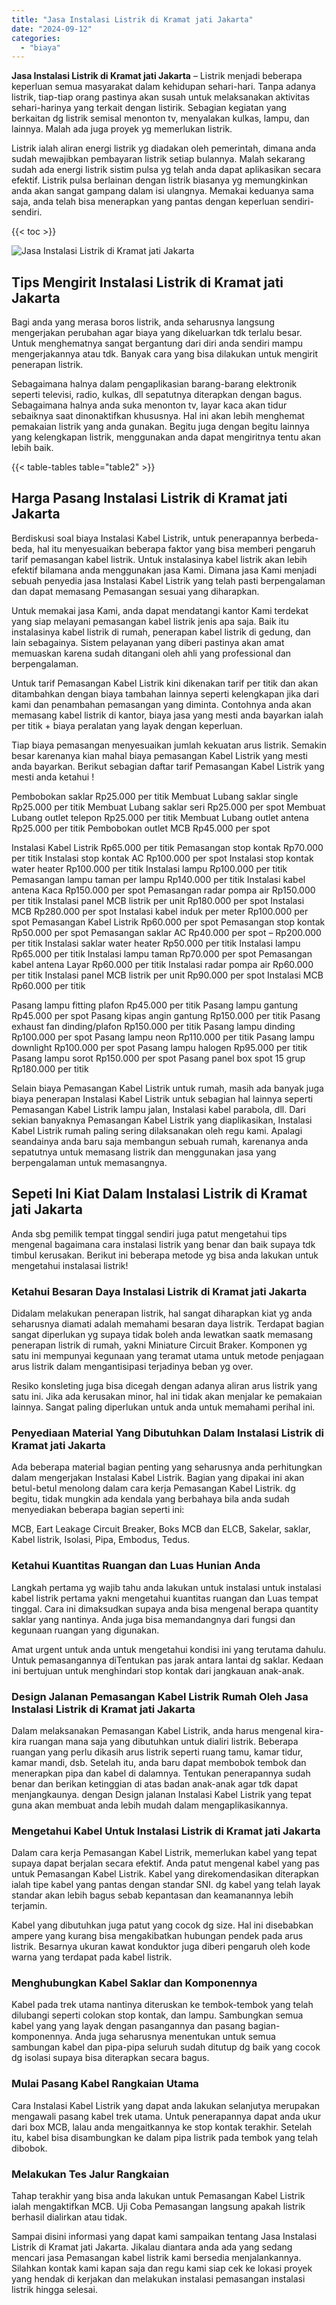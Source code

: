 ```yaml
---
title: "Jasa Instalasi Listrik di Kramat jati Jakarta"
date: "2024-09-12"
categories: 
  - "biaya"
---
```


**Jasa Instalasi Listrik di Kramat jati Jakarta** – Listrik menjadi beberapa keperluan semua masyarakat dalam kehidupan sehari-hari. Tanpa adanya listrik, tiap-tiap orang pastinya akan susah untuk melaksanakan aktivitas sehari-harinya yang terkait dengan listirik. Sebagian kegiatan yang berkaitan dg listrik semisal menonton tv, menyalakan kulkas, lampu, dan lainnya. Malah ada juga proyek yg memerlukan listrik.

Listrik ialah aliran energi listrik yg diadakan oleh pemerintah, dimana anda sudah mewajibkan pembayaran listrik setiap bulannya. Malah sekarang sudah ada energi listrik sistim pulsa yg telah anda dapat aplikasikan secara efektif. Listrik pulsa berlainan dengan listrik biasanya yg memungkinkan anda akan sangat gampang dalam isi ulangnya. Memakai keduanya sama saja, anda telah bisa menerapkan yang pantas dengan keperluan sendiri-sendiri.

{{< toc >}}

![Jasa Instalasi Listrik di Kramat jati Jakarta](/images/instalasi-listrik-murah20.png)

## Tips Mengirit Instalasi Listrik di Kramat jati Jakarta

Bagi anda yang merasa boros listrik, anda seharusnya langsung mengerjakan perubahan agar biaya yang dikeluarkan tdk terlalu besar. Untuk menghematnya sangat bergantung dari diri anda sendiri mampu mengerjakannya atau tdk. Banyak cara yang bisa dilakukan untuk mengirit penerapan listrik.

Sebagaimana halnya dalam pengaplikasian barang-barang elektronik seperti televisi, radio, kulkas, dll sepatutnya diterapkan dengan bagus. Sebagaimana halnya anda suka menonton tv, layar kaca akan tidur sebaiknya saat dinonaktifkan khususnya. Hal ini akan lebih menghemat pemakaian listrik yang anda gunakan. Begitu juga dengan begitu lainnya yang kelengkapan listrik, menggunakan anda dapat mengiritnya tentu akan lebih baik.

{{< table-tables table="table2" >}}

## Harga Pasang Instalasi Listrik di Kramat jati Jakarta

Berdiskusi soal biaya Instalasi Kabel Listrik, untuk penerapannya berbeda-beda, hal itu menyesuaikan beberapa faktor yang bisa memberi pengaruh tarif pemasangan kabel listrik. Untuk instalasinya kabel listrik akan lebih efektif bilamana anda menggunakan jasa Kami. Dimana jasa Kami menjadi sebuah penyedia jasa Instalasi Kabel Listrik yang telah pasti berpengalaman dan dapat memasang Pemasangan sesuai yang diharapkan.

Untuk memakai jasa Kami, anda dapat mendatangi kantor Kami terdekat yang siap melayani pemasangan kabel listrik jenis apa saja. Baik itu instalasinya kabel listrik di rumah, penerapan kabel listrik di gedung, dan lain sebagainya. Sistem pelayanan yang diberi pastinya akan amat memuaskan karena sudah ditangani oleh ahli yang professional dan berpengalaman.

Untuk tarif Pemasangan Kabel Listrik kini dikenakan tarif per titik dan akan ditambahkan dengan biaya tambahan lainnya seperti kelengkapan jika dari kami dan penambahan pemasangan yang diminta. Contohnya anda akan memasang kabel listrik di kantor, biaya jasa yang mesti anda bayarkan ialah per titik + biaya peralatan yang layak dengan keperluan.

Tiap biaya pemasangan menyesuaikan jumlah kekuatan arus listrik. Semakin besar karenanya kian mahal biaya pemasangan Kabel Listrik yang mesti anda bayarkan. Berikut sebagian daftar tarif Pemasangan Kabel Listrik yang mesti anda ketahui !

Pembobokan saklar Rp25.000 per titik Membuat Lubang saklar single Rp25.000 per titik Membuat Lubang saklar seri Rp25.000 per spot Membuat Lubang outlet telepon Rp25.000 per titik Membuat Lubang outlet antena Rp25.000 per titik Pembobokan outlet MCB Rp45.000 per spot

Instalasi Kabel Listrik Rp65.000 per titik Pemasangan stop kontak Rp70.000 per titik Instalasi stop kontak AC Rp100.000 per spot Instalasi stop kontak water heater Rp100.000 per titik Instalasi lampu Rp100.000 per titik Pemasangan lampu taman per lampu Rp140.000 per titik Instalasi kabel antena Kaca Rp150.000 per spot Pemasangan radar pompa air Rp150.000 per titik Instalasi panel MCB listrik per unit Rp180.000 per spot Instalasi MCB Rp280.000 per spot Instalasi kabel induk per meter Rp100.000 per spot Pemasangan Kabel Listrik Rp60.000 per spot Pemasangan stop kontak Rp50.000 per spot Pemasangan saklar AC Rp40.000 per spot – Rp200.000 per titik Instalasi saklar water heater Rp50.000 per titik Instalasi lampu Rp65.000 per titik Instalasi lampu taman Rp70.000 per spot Pemasangan kabel antena Layar Rp60.000 per titik Instalasi radar pompa air Rp60.000 per titik Instalasi panel MCB listrik per unit Rp90.000 per spot Instalasi MCB Rp60.000 per titik

Pasang lampu fitting plafon Rp45.000 per titik Pasang lampu gantung Rp45.000 per spot Pasang kipas angin gantung Rp150.000 per titik Pasang exhaust fan dinding/plafon Rp150.000 per titik Pasang lampu dinding Rp100.000 per spot Pasang lampu neon Rp110.000 per titik Pasang lampu downlight Rp100.000 per spot Pasang lampu halogen Rp95.000 per titik Pasang lampu sorot Rp150.000 per spot Pasang panel box spot 15 grup Rp180.000 per titik

Selain biaya Pemasangan Kabel Listrik untuk rumah, masih ada banyak juga biaya penerapan Instalasi Kabel Listrik untuk sebagian hal lainnya seperti Pemasangan Kabel Listrik lampu jalan, Instalasi kabel parabola, dll. Dari sekian banyaknya Pemasangan Kabel Listrik yang diaplikasikan, Instalasi Kabel Listrik rumah paling sering dilaksanakan oleh regu kami. Apalagi seandainya anda baru saja membangun sebuah rumah, karenanya anda sepatutnya untuk memasang listrik dan menggunakan jasa yang berpengalaman untuk memasangnya.

## Sepeti Ini Kiat Dalam Instalasi Listrik di Kramat jati Jakarta


Anda sbg pemilik tempat tinggal sendiri juga patut mengetahui tips mengenal bagaimana cara instalasi listrik yang benar dan baik supaya tdk timbul kerusakan. Berikut ini beberapa metode yg bisa anda lakukan untuk mengetahui instalasai listrik!

### Ketahui Besaran Daya Instalasi Listrik di Kramat jati Jakarta

Didalam melakukan penerapan listrik, hal sangat diharapkan kiat yg anda seharusnya diamati adalah memahami besaran daya listrik. Terdapat bagian sangat diperlukan yg supaya tidak boleh anda lewatkan saatk memasang penerapan listrik di rumah, yakni Miniature Circuit Braker. Komponen yg satu ini mempunyai kegunaan yang teramat utama untuk metode penjagaan arus listrik dalam mengantisipasi terjadinya beban yg over.

Resiko konsleting juga bisa dicegah dengan adanya aliran arus listrik yang satu ini. Jika ada kerusakan minor, hal ini tidak akan menjalar ke pemakaian lainnya. Sangat paling diperlukan untuk anda untuk memahami perihal ini.

### Penyediaan Material Yang Dibutuhkan Dalam Instalasi Listrik di Kramat jati Jakarta

Ada beberapa material bagian penting yang seharusnya anda perhitungkan dalam mengerjakan Instalasi Kabel Listrik. Bagian yang dipakai ini akan betul-betul menolong dalam cara kerja Pemasangan Kabel Listrik. dg begitu, tidak mungkin ada kendala yang berbahaya bila anda sudah menyediakan beberapa bagian seperti ini:

MCB, Eart Leakage Circuit Breaker, Boks MCB dan ELCB, Sakelar, saklar, Kabel listrik, Isolasi, Pipa, Embodus, Tedus.

### Ketahui Kuantitas Ruangan dan Luas Hunian Anda

Langkah pertama yg wajib tahu anda lakukan untuk instalasi untuk instalasi kabel listrik pertama yakni mengetahui kuantitas ruangan dan Luas tempat tinggal. Cara ini dimaksudkan supaya anda bisa mengenal berapa quantity saklar yang nantinya. Anda juga bisa memandangnya dari fungsi dan kegunaan ruangan yang digunakan.

Amat urgent untuk anda untuk mengetahui kondisi ini yang terutama dahulu. Untuk pemasangannya diTentukan pas jarak antara lantai dg saklar. Kedaan ini bertujuan untuk menghindari stop kontak dari jangkauan anak-anak.

### Design Jalanan Pemasangan Kabel Listrik Rumah Oleh Jasa Instalasi Listrik di Kramat jati Jakarta

Dalam melaksanakan Pemasangan Kabel Listrik, anda harus mengenal kira-kira ruangan mana saja yang dibutuhkan untuk dialiri listrik. Beberapa ruangan yang perlu dikasih arus listrik seperti ruang tamu, kamar tidur, kamar mandi, dsb. Setelah itu, anda baru dapat membobok tembok dan menerapkan pipa dan kabel di dalamnya. Tentukan penerapannya sudah benar dan berikan ketinggian di atas badan anak-anak agar tdk dapat menjangkaunya. dengan Design jalanan Instalasi Kabel Listrik yang tepat guna akan membuat anda lebih mudah dalam mengaplikasikannya.

### Mengetahui Kabel Untuk Instalasi Listrik di Kramat jati Jakarta

Dalam cara kerja Pemasangan Kabel Listrik, memerlukan kabel yang tepat supaya dapat berjalan secara efektif. Anda patut mengenal kabel yang pas untuk Pemasangan Kabel Listrik. Kabel yang direkomendasikan diterapkan ialah tipe kabel yang pantas dengan standar SNI. dg kabel yang telah layak standar akan lebih bagus sebab kepantasan dan keamanannya lebih terjamin.

Kabel yang dibutuhkan juga patut yang cocok dg size. Hal ini disebabkan ampere yang kurang bisa mengakibatkan hubungan pendek pada arus listrik. Besarnya ukuran kawat konduktor juga diberi pengaruh oleh kode warna yang terdapat pada kabel listrik.

### Menghubungkan Kabel Saklar dan Komponennya

Kabel pada trek utama nantinya diteruskan ke tembok-tembok yang telah dilubangi seperti colokan stop kontak, dan lampu. Sambungkan semua kabel yang yang layak dengan pasangannya dan pasang bagian-komponennya. Anda juga seharusnya menentukan untuk semua sambungan kabel dan pipa-pipa seluruh sudah ditutup dg baik yang cocok dg isolasi supaya bisa diterapkan secara bagus.

### Mulai Pasang Kabel Rangkaian Utama

Cara Instalasi Kabel Listrik yang dapat anda lakukan selanjutya merupakan mengawali pasang kabel trek utama. Untuk penerapannya dapat anda ukur dari box MCB, lalau anda mengaitkannya ke stop kontak terakhir. Setelah itu, kabel bisa disambungkan ke dalam pipa listrik pada tembok yang telah dibobok.

### Melakukan Tes Jalur Rangkaian

Tahap terakhir yang bisa anda lakukan untuk Pemasangan Kabel Listrik ialah mengaktifkan MCB. Uji Coba Pemasangan langsung apakah listrik berhasil dialirkan atau tidak.

Sampai disini informasi yang dapat kami sampaikan tentang Jasa Instalasi Listrik di Kramat jati Jakarta. Jikalau diantara anda ada yang sedang mencari jasa Pemasangan kabel listrik kami bersedia menjalankannya. Silahkan kontak kami kapan saja dan regu kami siap cek ke lokasi proyek yang hendak di kerjakan dan melakukan instalasi pemasangan instalasi listrik hingga selesai.
